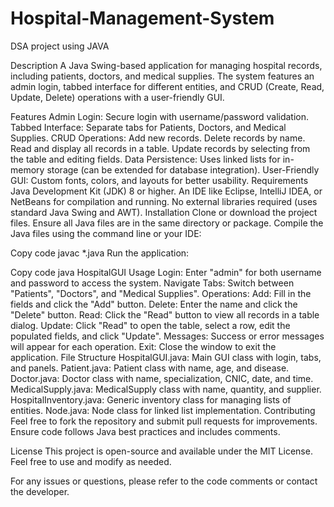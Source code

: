 # Hospital-Management-System
DSA project using JAVA

Description
A Java Swing-based application for managing hospital records, including patients, doctors, and medical supplies. The system features an admin login, tabbed interface for different entities, and CRUD (Create, Read, Update, Delete) operations with a user-friendly GUI.

Features
Admin Login: Secure login with username/password validation.
Tabbed Interface: Separate tabs for Patients, Doctors, and Medical Supplies.
CRUD Operations:
Add new records.
Delete records by name.
Read and display all records in a table.
Update records by selecting from the table and editing fields.
Data Persistence: Uses linked lists for in-memory storage (can be extended for database integration).
User-Friendly GUI: Custom fonts, colors, and layouts for better usability.
Requirements
Java Development Kit (JDK) 8 or higher.
An IDE like Eclipse, IntelliJ IDEA, or NetBeans for compilation and running.
No external libraries required (uses standard Java Swing and AWT).
Installation
Clone or download the project files.
Ensure all Java files are in the same directory or package.
Compile the Java files using the command line or your IDE:

Copy code
javac *.java
Run the application:

Copy code
java HospitalGUI
Usage
Login: Enter "admin" for both username and password to access the system.
Navigate Tabs: Switch between "Patients", "Doctors", and "Medical Supplies".
Operations:
Add: Fill in the fields and click the "Add" button.
Delete: Enter the name and click the "Delete" button.
Read: Click the "Read" button to view all records in a table dialog.
Update: Click "Read" to open the table, select a row, edit the populated fields, and click "Update".
Messages: Success or error messages will appear for each operation.
Exit: Close the window to exit the application.
File Structure
HospitalGUI.java: Main GUI class with login, tabs, and panels.
Patient.java: Patient class with name, age, and disease.
Doctor.java: Doctor class with name, specialization, CNIC, date, and time.
MedicalSupply.java: MedicalSupply class with name, quantity, and supplier.
HospitalInventory.java: Generic inventory class for managing lists of entities.
Node.java: Node class for linked list implementation.
Contributing
Feel free to fork the repository and submit pull requests for improvements. Ensure code follows Java best practices and includes comments.

License
This project is open-source and available under the MIT License. Feel free to use and modify as needed.

For any issues or questions, please refer to the code comments or contact the developer.
